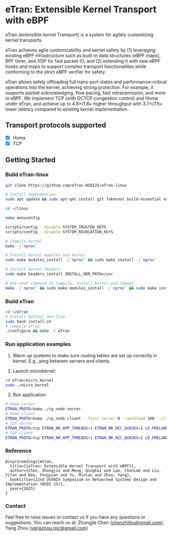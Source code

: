 # eTran: Extensible Kernel Transport with eBPF

eTran (extensible kernel Transport) is a system for agilely customizing kernel transports. 

eTran achieves agile customizability and kernel safety by (1) leveraging existing eBPF infrastructure such as built-in data structures (eBPF maps), BPF timer, and XDP for fast packet IO, and (2) extending it with new eBPF hooks and maps to support complex transport functionalities while conforming to the strict eBPF verifier for safety. 

eTran allows safely offloading full trans-port states and performance-critical operations into the kernel, achieving strong protection. For example, it supports packet acknowledging, flow pacing, fast retransmission, and more in eBPF. We implement TCP (with DCTCP congestion control) and Homa under eTran, and achieve up to 4.8×/1.8× higher throughput with 3.7×/7.5× lower latency compared to existing kernel implementation.

## Transport protocols supported
- [x] Homa
- [x] TCP

## Getting Started

### Build eTran-linux

```bash
git clone https://github.com/eTran-NSDI25/eTran-linux

# Install dependencies
sudo apt update && sudo apt-get install git fakeroot build-essential ncurses-dev xz-utils libssl-dev bc flex libelf-dev bison clang llvm libclang-dev libbpf-dev libelf-dev dwarves libmnl-dev libc6-dev-i386 libcap-dev libgoogle-perftools-dev libdwarf-dev cpufrequtils libpcap-dev automake libtool pkg-config -y

cd ~/linux

make menuconfig

scripts/config --disable SYSTEM_TRUSTED_KEYS
scripts/config --disable SYSTEM_REVOCATION_KEYS

# Compile kernel
make -j`nproc`

# Install kernel modules and kernel
sudo make modules_install -j`nproc` && sudo make install -j`nproc`

# Install kernel headers
sudo make headers_install INSTALL_HDR_PATH=/usr

# One-shot command to compile, install kernel and reboot
make -j`nproc` && sudo make modules_install -j`nproc` && sudo make install -j`nproc` && sudo make headers_install INSTALL_HDR_PATH=/usr && sudo shutdown -r now
```

### Build eTran
```bash
cd ~/eTran
# Install bpftool and llvm
sudo bash install.sh
# Compile eTran
./configure && make -C eTran
```

### Run application examples
1. Warm up systems to make sure routing tables are set up correctly in kernel. E.g., ping between servers and clients.

2. Launch microkernel:
```bash
cd eTran/micro_kernel
sudo ./micro_kernel
```
3. Run application:
```bash
# Homa server
ETRAN_PROTO=homa ./cp_node server
# Homa client
ETRAN_PROTO=homa ./cp_node client --first-server 0 --workload 100 --client-max 1 --one-way
# TCP server
ETRAN_PROTO=tcp ETRAN_NR_APP_THREADS=1 ETRAN_NR_NIC_QUEUES=1 LD_PRELOAD=../shared_lib/libetran.so ./epoll_server -i 192.168.6.1 -l 100000 -b 100000
# TCP client
ETRAN_PROTO=tcp ETRAN_NR_APP_THREADS=1 ETRAN_NR_NIC_QUEUES=1 LD_PRELOAD=../shared_lib/libetran.so ./epoll_client -i 192.168.6.1 -l 100000 -b 100000
```

### Reference

```
@inproceedings{etran,
  title={{eTran: Extensible Kernel Transport with eBPF}},
  author={Chen, Zhongjie and Meng, Qingkai and Lao, ChonLam and Liu, Yifan and Ren, Fengyuan and Yu, Minlan and Zhou, Yang},
  booktitle={22nd USENIX Symposium on Networked Systems Design and Implementation (NSDI 25)},
  year={2025}
}
```

### Contact

Feel free to raise issues or contact us if you have any questions or suggestions. 
You can reach us at: Zhongjie Chen (chenzhjthu@gmail.com), Yang Zhou (yangzhou.rpc@gmail.com)
